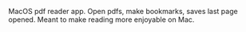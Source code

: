 MacOS pdf reader app. Open pdfs, make bookmarks, saves last page opened. Meant to make reading more enjoyable on Mac.
